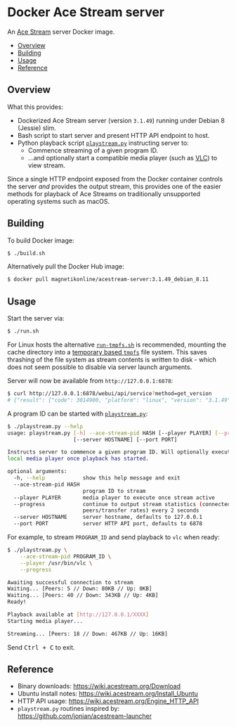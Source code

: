 # Docker Ace Stream server
An [Ace Stream](http://www.acestream.org/) server Docker image.
- [Overview](#overview)
- [Building](#building)
- [Usage](#usage)
- [Reference](#reference)

## Overview
What this provides:
- Dockerized Ace Stream server (version `3.1.49`) running under Debian 8 (Jessie) slim.
- Bash script to start server and present HTTP API endpoint to host.
- Python playback script [`playstream.py`](playstream.py) instructing server to:
	- Commence streaming of a given program ID.
	- ...and optionally start a compatible media player (such as [VLC](https://www.videolan.org/vlc/)) to view stream.

Since a single HTTP endpoint exposed from the Docker container controls the server _and_ provides the output stream, this provides one of the easier methods for playback of Ace Streams on traditionally unsupported operating systems such as macOS.

## Building
To build Docker image:

```sh
$ ./build.sh
```

Alternatively pull the Docker Hub image:

```sh
$ docker pull magnetikonline/acestream-server:3.1.49_debian_8.11
```

## Usage
Start the server via:

```sh
$ ./run.sh
```

For Linux hosts the alternative [`run-tmpfs.sh`](run-tmpfs.sh) is recommended, mounting the cache directory into a [temporary based `tmpfs`](run-tmpfs.sh#L12) file system. This saves thrashing of the file system as stream contents is written to disk - which does not seem possible to disable via server launch arguments.

Server will now be available from `http://127.0.0.1:6878`:

```sh
$ curl http://127.0.0.1:6878/webui/api/service?method=get_version
# {"result": {"code": 3014900, "platform": "linux", "version": "3.1.49"}, "error": null}
```

A program ID can be started with [`playstream.py`](playstream.py):

```sh
$ ./playstream.py --help
usage: playstream.py [-h] --ace-stream-pid HASH [--player PLAYER] [--progress]
                     [--server HOSTNAME] [--port PORT]

Instructs server to commence a given program ID. Will optionally execute a
local media player once playback has started.

optional arguments:
  -h, --help            show this help message and exit
  --ace-stream-pid HASH
                        program ID to stream
  --player PLAYER       media player to execute once stream active
  --progress            continue to output stream statistics (connected
                        peers/transfer rates) every 2 seconds
  --server HOSTNAME     server hostname, defaults to 127.0.0.1
  --port PORT           server HTTP API port, defaults to 6878
```

For example, to stream `PROGRAM_ID` and send playback to `vlc` when ready:

```sh
$ ./playstream.py \
	--ace-stream-pid PROGRAM_ID \
	--player /usr/bin/vlc \
	--progress

Awaiting successful connection to stream
Waiting... [Peers: 5 // Down: 80KB // Up: 0KB]
Waiting... [Peers: 40 // Down: 343KB // Up: 4KB]
Ready!

Playback available at [http://127.0.0.1/XXXX]
Starting media player...

Streaming... [Peers: 18 // Down: 467KB // Up: 16KB]
```

Send <kbd>Ctrl + C</kbd> to exit.

## Reference
- Binary downloads: https://wiki.acestream.org/Download
- Ubuntu install notes: https://wiki.acestream.org/Install_Ubuntu
- HTTP API usage: https://wiki.acestream.org/Engine_HTTP_API
- `playstream.py` routines inspired by: https://github.com/jonian/acestream-launcher
